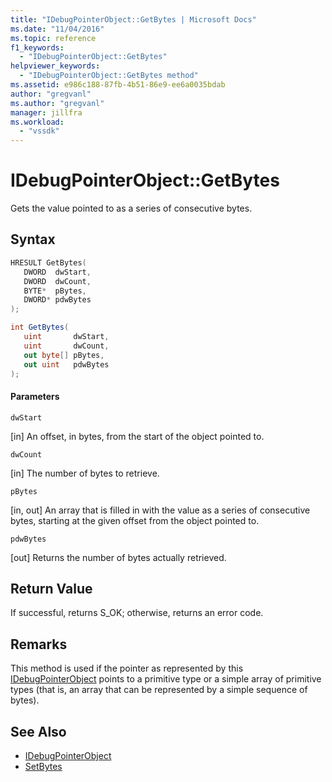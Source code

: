```yaml
---
title: "IDebugPointerObject::GetBytes | Microsoft Docs"
ms.date: "11/04/2016"
ms.topic: reference
f1_keywords:
  - "IDebugPointerObject::GetBytes"
helpviewer_keywords:
  - "IDebugPointerObject::GetBytes method"
ms.assetid: e986c188-87fb-4b51-86e9-ee6a0035bdab
author: "gregvanl"
ms.author: "gregvanl"
manager: jillfra
ms.workload:
  - "vssdk"
---
```

# IDebugPointerObject::GetBytes
Gets the value pointed to as a series of consecutive bytes.

## Syntax

```cpp
HRESULT GetBytes( 
   DWORD  dwStart,
   DWORD  dwCount,
   BYTE*  pBytes,
   DWORD* pdwBytes
);
```

```csharp
int GetBytes(
   uint       dwStart,
   uint       dwCount,
   out byte[] pBytes,
   out uint   pdwBytes
);
```

#### Parameters
 `dwStart`

 [in] An offset, in bytes, from the start of the object pointed to.

 `dwCount`

 [in] The number of bytes to retrieve.

 `pBytes`

 [in, out] An array that is filled in with the value as a series of consecutive bytes, starting at the given offset from the object pointed to.

 `pdwBytes`

 [out] Returns the number of bytes actually retrieved.

## Return Value
 If successful, returns S_OK; otherwise, returns an error code.

## Remarks
 This method is used if the pointer as represented by this [IDebugPointerObject](../../../extensibility/debugger/reference/idebugpointerobject.md) points to a primitive type or a simple array of primitive types (that is, an array that can be represented by a simple sequence of bytes).

## See Also
- [IDebugPointerObject](../../../extensibility/debugger/reference/idebugpointerobject.md)
- [SetBytes](../../../extensibility/debugger/reference/idebugpointerobject-setbytes.md)